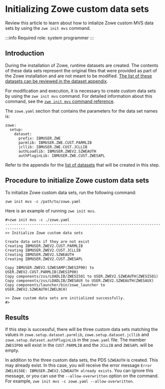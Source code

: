 
# Initializing Zowe custom data sets

Review this article to learn about how to intialize Zowe custom MVS data sets by using the `zwe init mvs` command. 

:::info Required role: system programmer
:::

## Introduction

During the installation of Zowe, runtime datasets are created. The contents of these data sets represent the original files that were provided as part of the Zowe installation and are not meant to be modified. [The list of these datasets can be reviewed in the dataset appendix](../appendix/server-datasets.md).

For modification and execution, it is necessary to create custom data sets by using the `zwe init mvs` command. For detailed information about this command, see the [`zwe init mvs` command reference](../appendix/zwe_server_command_reference/zwe/init/zwe-init-mvs).

The `zowe.yaml` section that contains the parameters for the data set names is:

```
zowe:
  setup:
    dataset:
      prefix: IBMUSER.ZWE
      parmlib: IBMUSER.ZWE.CUST.PARMLIB
      jcllib: IBMUSER.ZWE.CUST.JCLLIB
      authLoadlib: IBMUSER.ZWEV2.SZWEAUTH
      authPluginLib: IBMUSER.ZWE.CUST.ZWESAPL
```

Refer to the appendix for the [list of datasets](../appendix/server-datasets.md#custom-datasets) that will be created in this step.

## Procedure to initialize Zowe custom data sets

To initialize Zowe custom data sets, run the following command: 

```
zwe init mvs -c /path/to/zowe.yaml
```

Here is an example of running `zwe init mvs`.  

```
#>zwe init mvs -c ./zowe.yaml
-------------------------------------------------------------------------------
>> Initialize Zowe custom data sets

Create data sets if they are not exist
Creating IBMUSER.ZWEV2.CUST.PARMLIB
Creating IBMUSER.ZWEV2.CUST.JCLLIB
Creating IBMUSER.ZWEV2.SZWEAUTH
Creating IBMUSER.ZWEV2.CUST.ZWESAPL

Copy IBMUSER.ZWEV2.SZWESAMP(ZWESIP00) to USER.ZWEV2.CUST.PARMLIB(ZWESIP00)
Copy components/zss/LOADLIB/ZWESIS01 to USER.ZWEV2.SZWEAUTH(ZWESIS01)
Copy components/zss/LOADLIB/ZWESAUX to USER.ZWEV2.SZWEAUTH(ZWESAUX)
Copy components/launcher/bin/zowe_launcher to USER.ZWEV2.SZWEAUTH(ZWELNCH)

>> Zowe custom data sets are initialized successfully.
#>
```

## Results

If this step is successful, there will be three custom data sets matching the values in `zowe.setup.dataset.parmlib`, `zowe.setup.dataset.jcllib` and `zowe.setup.dataset.authPluginLib` in the `zowe.yaml` file. The member `ZWESIP00` will exist in the `CUST.PARMLIB` and the `JCLLIB` and `ZWESAPL` will be empty.

In addition to the three custom data sets, the PDS `SZWEAUTH` is created. This may already exist. In this case, you will receive the error message `Error ZWEL0158E: IBMUSER.ZWEV2.SZWEAUTH already exists`. You can ignore this message, or you can use the `--allow-overwritten` option on the command. For example, `zwe init mvs -c zowe.yaml --allow-overwritten`.

